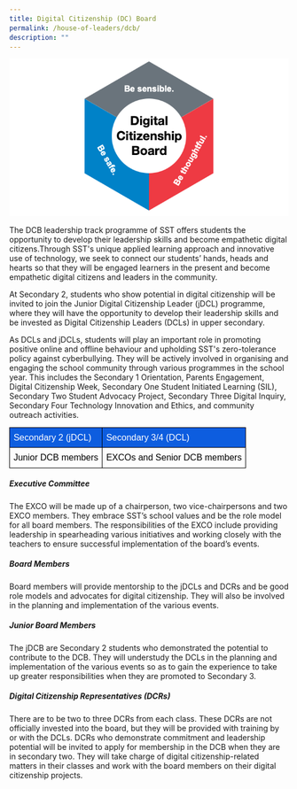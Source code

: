 ```yaml
---
title: Digital Citizenship (DC) Board
permalink: /house-of-leaders/dcb/
description: ""
---
```

![](/images/(DC)%20Logo_Full.png)

The DCB leadership track programme of SST offers students the opportunity to develop their leadership skills and become empathetic digital citizens.Through SST's unique applied learning approach and innovative use of technology, we seek to connect our students’ hands, heads and hearts so that they will be engaged learners in the present and become empathetic digital citizens and leaders in the community. 

At Secondary 2, students who show potential in digital citizenship will be invited to join the Junior Digital Citizenship Leader (jDCL) programme, where they will have the opportunity to develop their leadership skills and be invested as Digital Citizenship Leaders (DCLs) in upper secondary.

  As DCLs and jDCLs, students will play an important role in promoting positive online and offline behaviour and upholding SST's zero-tolerance policy against cyberbullying. They will be actively involved in organising and engaging the school community through various programmes in the school year. This includes the Secondary 1 Orientation, Parents Engagement, Digital Citizenship Week, Secondary One Student Initiated Learning (SIL), Secondary Two Student Advocacy Project, Secondary Three Digital Inquiry, Secondary Four Technology Innovation and Ethics, and community outreach activities.
	
<table style="border:none;border-collapse:collapse;table-layout:fixed;width:468pt"><colgroup><col><col></colgroup><tbody><tr style="height:0pt"><td style="border-left:solid #000000 1pt;border-right:solid #000000 1pt;border-bottom:solid #000000 1pt;border-top:solid #000000 1pt;vertical-align:top;background-color:#0d5ddf;padding:5pt 5pt 5pt 5pt;overflow:hidden;overflow-wrap:break-word;"><p dir="ltr" style="line-height:1.38;text-align: justify;margin-top:0pt;margin-bottom:0pt;"><span style="font-size:12pt;font-family:Arial;color:#ffffff;background-color:transparent;font-weight:400;font-style:normal;font-variant:normal;text-decoration:none;vertical-align:baseline;white-space:pre;white-space:pre-wrap;">Secondary 2 (jDCL)</span></p></td><td style="border-left:solid #000000 1pt;border-right:solid #000000 1pt;border-bottom:solid #000000 1pt;border-top:solid #000000 1pt;vertical-align:top;background-color:#0d5ddf;padding:5pt 5pt 5pt 5pt;overflow:hidden;overflow-wrap:break-word;"><p dir="ltr" style="line-height:1.38;text-align: justify;margin-top:0pt;margin-bottom:0pt;"><span style="font-size:12pt;font-family:Arial;color:#ffffff;background-color:transparent;font-weight:400;font-style:normal;font-variant:normal;text-decoration:none;vertical-align:baseline;white-space:pre;white-space:pre-wrap;">Secondary 3/4 (DCL)</span></p></td></tr><tr style="height:0pt"><td style="border-left:solid #000000 1pt;border-right:solid #000000 1pt;border-bottom:solid #000000 1pt;border-top:solid #000000 1pt;vertical-align:top;padding:5pt 5pt 5pt 5pt;overflow:hidden;overflow-wrap:break-word;"><p dir="ltr" style="line-height:1.38;text-align: justify;margin-top:0pt;margin-bottom:0pt;"><span style="font-size:12pt;font-family:Arial;color:#000000;background-color:transparent;font-weight:400;font-style:normal;font-variant:normal;text-decoration:none;vertical-align:baseline;white-space:pre;white-space:pre-wrap;">Junior DCB members</span></p></td><td style="border-left:solid #000000 1pt;border-right:solid #000000 1pt;border-bottom:solid #000000 1pt;border-top:solid #000000 1pt;vertical-align:top;padding:5pt 5pt 5pt 5pt;overflow:hidden;overflow-wrap:break-word;"><p dir="ltr" style="line-height:1.38;text-align: justify;margin-top:0pt;margin-bottom:0pt;"><span style="font-size:12pt;font-family:Arial;color:#000000;background-color:transparent;font-weight:400;font-style:normal;font-variant:normal;text-decoration:none;vertical-align:baseline;white-space:pre;white-space:pre-wrap;">EXCOs and Senior DCB members</span></p></td></tr></tbody></table>

##### Executive Committee
    
The EXCO will be made up of a chairperson, two vice-chairpersons and two EXCO members. They embrace SST’s school values and be the role model for all board members. The responsibilities of the EXCO include providing leadership in spearheading various initiatives and working closely with the teachers to ensure successful implementation of the board’s events. 
 
#####   Board Members
    
Board members will provide mentorship to the jDCLs and DCRs and be good role models and advocates for digital citizenship. They will also be involved in the planning and implementation of the various events. 

##### Junior Board Members
    
The jDCB are Secondary 2 students who demonstrated the potential to contribute to the DCB. They will understudy the DCLs in the planning and implementation of the various events so as to gain the experience to take up greater responsibilities when they are promoted to Secondary 3.

##### Digital Citizenship Representatives (DCRs)
    
There are to be two to three DCRs from each class. These DCRs are not officially invested into the board, but they will be provided with training by or with the DCLs. DCRs who demonstrate commitment and leadership potential will be invited to apply for membership in the DCB when they are in secondary two. They will take charge of digital citizenship-related matters in their classes and work with the board members on their digital citizenship projects.
